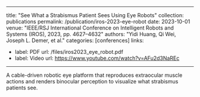 
---
title: "See What a Strabismus Patient Sees Using Eye Robots"
collection: publications
permalink: /publication/iros-2023-eye-robot
date: 2023-10-01
venue: "IEEE/RSJ International Conference on Intelligent Robots and Systems (IROS), 2023, pp. 4627–4632"
authors: "Yidi Huang, Qi Wei, Joseph L. Demer, et al."
categories: [conferences]
links:
  - label: PDF
    url: /files/iros2023_eye_robot.pdf
  - label: Video
    url: https://www.youtube.com/watch?v=AFu2d3NaREc
---

A cable-driven robotic eye platform that reproduces extraocular muscle actions and renders binocular perception to visualize what strabismus patients see.
